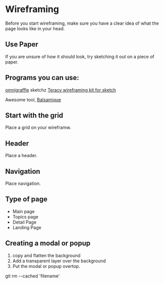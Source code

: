 Wireframing
===========

Before you start wireframing, make sure you have a clear idea of what the page looks like in your head.

Use Paper
--------
If you are unsure of how it should look, try sketching it out on a piece of paper.

Programs you can use:
--------------------

[omnigraffle](http://omnigroup.com)
sketchz
[Teracy wireframing kit for sketch](https://github.com/teracyhq/wireframe)

Awesome tool, [Balsamique](https://balsamiq.com)

Start with the grid
--------------------
Place a grid on your wireframw.


Header
-----
Place a header.

Navigation
---------
Place navigation.



Type of page
------------

* Main page
* Topics page
* Detail Page
* Landing Page


Creating a modal or popup
------------------------

1. copy and flatten the background
2. Add a transparent layer over the background
3. Put the modal or popup overtop.

git rm --cached 'filename'


